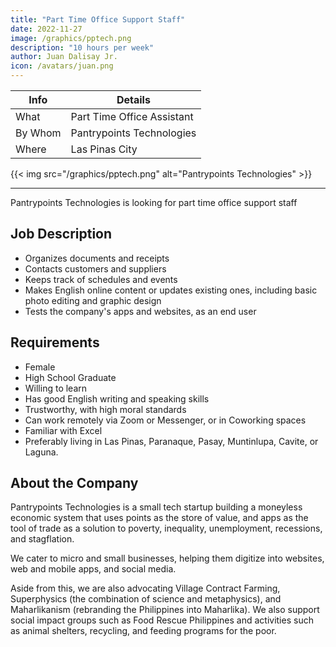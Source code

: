 ```yaml
---
title: "Part Time Office Support Staff"
date: 2022-11-27
image: /graphics/pptech.png
description: "10 hours per week"
author: Juan Dalisay Jr.
icon: /avatars/juan.png
---
```



Info | Details 
--- | ---
What | Part Time Office Assistant
By Whom | Pantrypoints Technologies
Where | Las Pinas City

{{< img src="/graphics/pptech.png" alt="Pantrypoints Technologies" >}}

---

Pantrypoints Technologies is looking for part time office support staff

## Job Description

- Organizes documents and receipts
- Contacts customers and suppliers
- Keeps track of schedules and events
- Makes English online content or updates existing ones, including basic photo editing and graphic design
- Tests the company's apps and websites, as an end user


## Requirements

- Female 
- High School Graduate
- Willing to learn
- Has good English writing and speaking skills
- Trustworthy, with high moral standards
- Can work remotely via Zoom or Messenger, or in Coworking spaces
- Familiar with Excel
- Preferably living in Las Pinas, Paranaque, Pasay, Muntinlupa, Cavite, or Laguna. 


## About the Company

Pantrypoints Technologies is a small tech startup building a moneyless economic system that uses points as the store of value, and apps as the tool of trade as a solution to poverty, inequality, unemployment, recessions, and stagflation. 

We cater to micro and small businesses, helping them digitize into websites, web and mobile apps, and social media.

Aside from this, we are also advocating Village Contract Farming, Superphysics (the combination of science and metaphysics), and Maharlikanism (rebranding the Philippines into Maharlika). We also support social impact groups such as Food Rescue Philippines and activities such as animal shelters, recycling, and feeding programs for the poor. 

